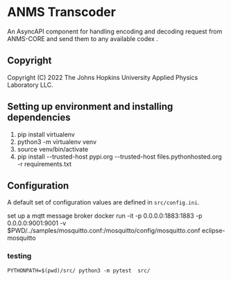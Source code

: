 <!--
Copyright (c) 2023 The Johns Hopkins University Applied Physics
Laboratory LLC.

This file is part of the Asynchronous Network Management System (ANMS).

Licensed under the Apache License, Version 2.0 (the "License");
you may not use this file except in compliance with the License.
You may obtain a copy of the License at
    http://www.apache.org/licenses/LICENSE-2.0
Unless required by applicable law or agreed to in writing, software
distributed under the License is distributed on an "AS IS" BASIS,
WITHOUT WARRANTIES OR CONDITIONS OF ANY KIND, either express or implied.
See the License for the specific language governing permissions and
limitations under the License.

This work was performed for the Jet Propulsion Laboratory, California
Institute of Technology, sponsored by the United States Government under
the prime contract 80NM0018D0004 between the Caltech and NASA under
subcontract 1658085.
-->
# ANMS Transcoder
An AsyncAPI component for handling encoding and decoding request from ANMS-CORE and send them to any available codex .


## Copyright

Copyright (C) 2022 The Johns Hopkins University Applied Physics Laboratory LLC.

## Setting up environment and installing dependencies

1. pip install virtualenv
2. python3 -m virtualenv venv
3. source venv/bin/activate
4. pip install --trusted-host pypi.org --trusted-host files.pythonhosted.org -r requirements.txt

## Configuration

A default set of configuration values are defined in `src/config.ini`.

set up a mqtt message broker 
docker run -it -p 0.0.0.0:1883:1883 -p 0.0.0.0:9001:9001 -v $PWD/../samples/mosquitto.conf:/mosquitto/config/mosquitto.conf  eclipse-mosquitto

### testing 

`PYTHONPATH=$(pwd)/src/ python3 -m pytest  src/`